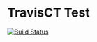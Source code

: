 # TravisCT Test

[![Build Status](https://travis-ci.org/jasonnehf/travisct-test.svg?branch=master)](https://travis-ci.org/jasonnehf/travisct-test)